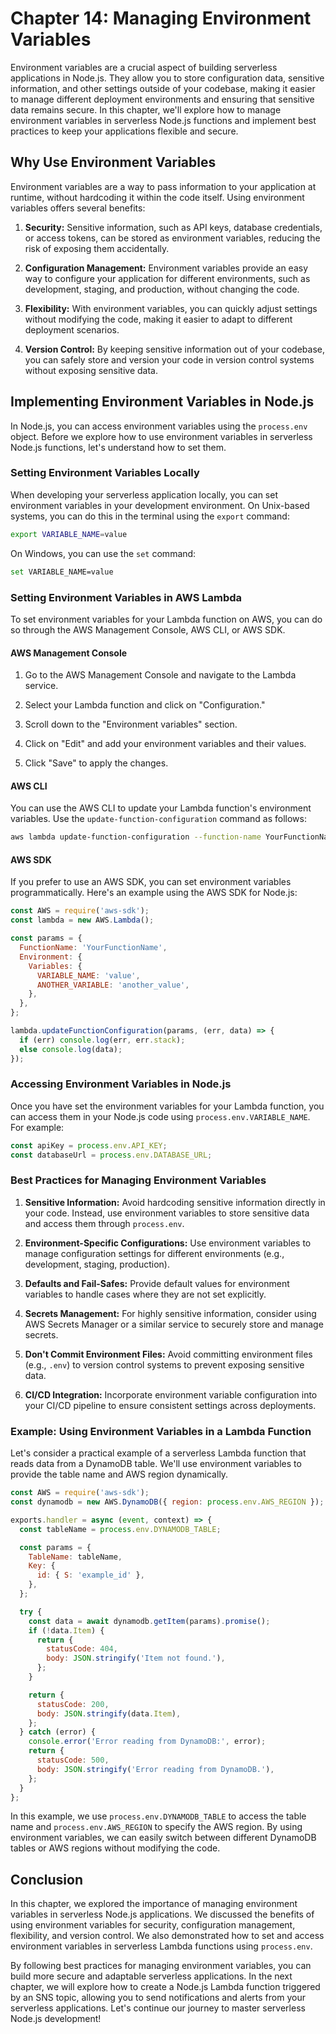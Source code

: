# Chapter 14: Managing Environment Variables

Environment variables are a crucial aspect of building serverless applications in Node.js. They allow you to store configuration data, sensitive information, and other settings outside of your codebase, making it easier to manage different deployment environments and ensuring that sensitive data remains secure. In this chapter, we'll explore how to manage environment variables in serverless Node.js functions and implement best practices to keep your applications flexible and secure.

## Why Use Environment Variables

Environment variables are a way to pass information to your application at runtime, without hardcoding it within the code itself. Using environment variables offers several benefits:

1. **Security:** Sensitive information, such as API keys, database credentials, or access tokens, can be stored as environment variables, reducing the risk of exposing them accidentally.

2. **Configuration Management:** Environment variables provide an easy way to configure your application for different environments, such as development, staging, and production, without changing the code.

3. **Flexibility:** With environment variables, you can quickly adjust settings without modifying the code, making it easier to adapt to different deployment scenarios.

4. **Version Control:** By keeping sensitive information out of your codebase, you can safely store and version your code in version control systems without exposing sensitive data.

## Implementing Environment Variables in Node.js

In Node.js, you can access environment variables using the `process.env` object. Before we explore how to use environment variables in serverless Node.js functions, let's understand how to set them.

### Setting Environment Variables Locally

When developing your serverless application locally, you can set environment variables in your development environment. On Unix-based systems, you can do this in the terminal using the `export` command:

```bash
export VARIABLE_NAME=value
```

On Windows, you can use the `set` command:

```bash
set VARIABLE_NAME=value
```

### Setting Environment Variables in AWS Lambda

To set environment variables for your Lambda function on AWS, you can do so through the AWS Management Console, AWS CLI, or AWS SDK.

#### AWS Management Console

1. Go to the AWS Management Console and navigate to the Lambda service.

2. Select your Lambda function and click on "Configuration."

3. Scroll down to the "Environment variables" section.

4. Click on "Edit" and add your environment variables and their values.

5. Click "Save" to apply the changes.

#### AWS CLI

You can use the AWS CLI to update your Lambda function's environment variables. Use the `update-function-configuration` command as follows:

```bash
aws lambda update-function-configuration --function-name YourFunctionName --environment "Variables={VARIABLE_NAME=value,ANOTHER_VARIABLE=another_value}"
```

#### AWS SDK

If you prefer to use an AWS SDK, you can set environment variables programmatically. Here's an example using the AWS SDK for Node.js:

```javascript
const AWS = require('aws-sdk');
const lambda = new AWS.Lambda();

const params = {
  FunctionName: 'YourFunctionName',
  Environment: {
    Variables: {
      VARIABLE_NAME: 'value',
      ANOTHER_VARIABLE: 'another_value',
    },
  },
};

lambda.updateFunctionConfiguration(params, (err, data) => {
  if (err) console.log(err, err.stack);
  else console.log(data);
});
```

### Accessing Environment Variables in Node.js

Once you have set the environment variables for your Lambda function, you can access them in your Node.js code using `process.env.VARIABLE_NAME`. For example:

```javascript
const apiKey = process.env.API_KEY;
const databaseUrl = process.env.DATABASE_URL;
```

### Best Practices for Managing Environment Variables

1. **Sensitive Information:** Avoid hardcoding sensitive information directly in your code. Instead, use environment variables to store sensitive data and access them through `process.env`.

2. **Environment-Specific Configurations:** Use environment variables to manage configuration settings for different environments (e.g., development, staging, production).

3. **Defaults and Fail-Safes:** Provide default values for environment variables to handle cases where they are not set explicitly.

4. **Secrets Management:** For highly sensitive information, consider using AWS Secrets Manager or a similar service to securely store and manage secrets.

5. **Don't Commit Environment Files:** Avoid committing environment files (e.g., `.env`) to version control systems to prevent exposing sensitive data.

6. **CI/CD Integration:** Incorporate environment variable configuration into your CI/CD pipeline to ensure consistent settings across deployments.

### Example: Using Environment Variables in a Lambda Function

Let's consider a practical example of a serverless Lambda function that reads data from a DynamoDB table. We'll use environment variables to provide the table name and AWS region dynamically.

```javascript
const AWS = require('aws-sdk');
const dynamodb = new AWS.DynamoDB({ region: process.env.AWS_REGION });

exports.handler = async (event, context) => {
  const tableName = process.env.DYNAMODB_TABLE;

  const params = {
    TableName: tableName,
    Key: {
      id: { S: 'example_id' },
    },
  };

  try {
    const data = await dynamodb.getItem(params).promise();
    if (!data.Item) {
      return {
        statusCode: 404,
        body: JSON.stringify('Item not found.'),
      };
    }

    return {
      statusCode: 200,
      body: JSON.stringify(data.Item),
    };
  } catch (error) {
    console.error('Error reading from DynamoDB:', error);
    return {
      statusCode: 500,
      body: JSON.stringify('Error reading from DynamoDB.'),
    };
  }
};
```

In this example, we use `process.env.DYNAMODB_TABLE` to access the table name and `process.env.AWS_REGION` to specify the AWS region. By using environment variables, we can easily switch between different DynamoDB tables or AWS regions without modifying the code.

## Conclusion

In this chapter, we explored the importance of managing environment variables in serverless Node.js applications. We discussed the benefits of using environment variables for security, configuration management, flexibility, and version control. We also demonstrated how to set and access environment variables in serverless Lambda functions using `process.env`.

By following best practices for managing environment variables, you can build more secure and adaptable serverless applications. In the next chapter, we will explore how to create a Node.js Lambda function triggered by an SNS topic, allowing you to send notifications and alerts from your serverless applications. Let's continue our journey to master serverless Node.js development!